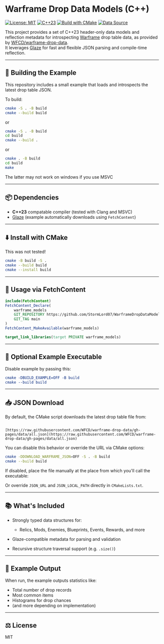 # Warframe Drop Data Models (C++)

[![License: MIT](https://img.shields.io/badge/License-MIT-yellow.svg)](LICENSE)
[![C++23](https://img.shields.io/badge/C%2B%2B-23-blue)](https://en.cppreference.com/w/cpp/23)
[![Build with CMake](https://img.shields.io/badge/build%20system-CMake-informational)](https://cmake.org/)
[![Data Source](https://img.shields.io/badge/data-WFCD%2Fwarframe--drop--data-blue)](https://github.com/WFCD/warframe-drop-data)

This project provides a set of C++23 header-only data models and reflection metadata for introspecting [Warframe](https://warframe.com) drop table data, as provided by [WFCD/warframe-drop-data](https://github.com/WFCD/warframe-drop-data).  
It leverages [Glaze](https://github.com/stephenberry/glaze) for fast and flexible JSON parsing and compile-time reflection.

---

## 🔧 Building the Example

This repository includes a small example that loads and introspects the latest drop table JSON.

To build:

```bash
cmake -S . -B build
cmake --build build
```

or 

```bash
cmake -S . -B build
cd build
cmake --build .
```

or

```bash
cmake . -B build
cd build
make
```

The latter may not work on windows if you use MSVC

---

## 📦 Dependencies

* **C++23** compatable compiler (tested with Clang and MSVC)
* [Glaze](https://github.com/stephenberry/glaze) (example automatically downloads using `FetchContent`)

---

## ⬇️ Install with CMake

This was not tested!

```bash
cmake -B build -S .
cmake --build build
cmake --install build
```

---

## 🔗 Usage via FetchContent 

```cmake
include(FetchContent)
FetchContent_Declare(
    warframe_models
    GIT_REPOSITORY https://github.com/StormLord07/WarframeDropDataModelsCPP.git
    GIT_TAG main
)
FetchContent_MakeAvailable(warframe_models)

target_link_libraries(target PRIVATE warframe_models)
```

---

## 🧪 Optional Example Executable
Disable example by passing this:

```cmake
cmake -DBUILD_EXAMPLE=OFF -B build
cmake --build build
```

---

## 📥 JSON Download

By default, the CMake script downloads the latest drop table file from:

```

[https://raw.githubusercontent.com/WFCD/warframe-drop-data/gh-pages/data/all.json](https://raw.githubusercontent.com/WFCD/warframe-drop-data/gh-pages/data/all.json)

````

You can disable this behavior or override the URL via CMake options:

```bash
cmake -DDOWNLOAD_WARFRAME_JSON=OFF -S . -B build
cmake --build build
````

If disabled, place the file manually at the place from which you'll call the executable:

Or override `JSON_URL` and `JSON_LOCAL_PATH` directly in `CMakeLists.txt`.

---

## 📚 What's Included

* Strongly typed data structures for:

  * Relics, Mods, Enemies, Blueprints, Events, Rewards, and more
* Glaze-compatible metadata for parsing and validation
* Recursive structure traversal support (e.g. `.size()`)

---

## 🧪 Example Output

When run, the example outputs statistics like:

* Total number of drop records
* Most common items
* Histograms for drop chances
* (and more depending on implementation)

---

## ⚖ License

MIT